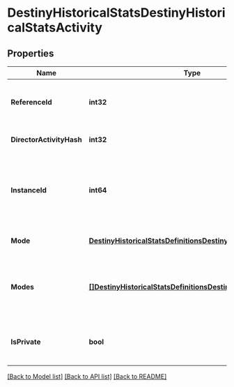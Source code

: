 # DestinyHistoricalStatsDestinyHistoricalStatsActivity

## Properties
Name | Type | Description | Notes
------------ | ------------- | ------------- | -------------
**ReferenceId** | **int32** | The unique hash identifier of the DestinyActivityDefinition that was played. If I had this to do over, it&#39;d be named activityHash. Too late now. | [optional] 
**DirectorActivityHash** | **int32** | The unique hash identifier of the DestinyActivityDefinition that was played. | [optional] 
**InstanceId** | **int64** | The unique identifier for this *specific* match that was played.  This value can be used to get additional data about this activity such as who else was playing via the GetPostGameCarnageReport endpoint. | [optional] 
**Mode** | [**DestinyHistoricalStatsDefinitionsDestinyActivityModeType**](Destiny.HistoricalStats.Definitions.DestinyActivityModeType.md) | Indicates the most specific game mode of the activity that we could find. | [optional] 
**Modes** | [**[]DestinyHistoricalStatsDefinitionsDestinyActivityModeType**](Destiny.HistoricalStats.Definitions.DestinyActivityModeType.md) | The list of all Activity Modes to which this activity applies, including aggregates. This will let you see, for example, whether the activity was both Clash and part of the Trials of the Nine event. | [optional] 
**IsPrivate** | **bool** | Whether or not the match was a private match. There&#39;s no private matches in Destiny 2... yet... DUN DUN DUNNNN | [optional] 

[[Back to Model list]](../README.md#documentation-for-models) [[Back to API list]](../README.md#documentation-for-api-endpoints) [[Back to README]](../README.md)


